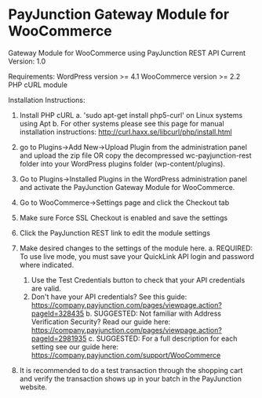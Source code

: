 # PayJunction Gateway Module for WooCommerce
Gateway Module for WooCommerce using PayJunction REST API
Current Version: 1.0

Requirements:
  WordPress version >= 4.1
  WooCommerce version >= 2.2
  PHP cURL module
  
Installation Instructions:
  1. Install PHP cURL
    a. 'sudo apt-get install php5-curl' on Linux systems using Apt
    b. For other systems please see this page for manual installation instructions: http://curl.haxx.se/libcurl/php/install.html
  
  2. go to Plugins->Add New->Upload Plugin from the administration panel and upload the zip file
      OR copy the decompressed wc-payjunction-rest folder into your WordPress plugins folder (wp-content/plugins).
  3. Go to Plugins->Installed Plugins in the WordPress administration panel and activate the 
      PayJunction Gateway Module for WooCommerce.
  4. Go to WooCommerce->Settings page and click the Checkout tab
  5. Make sure Force SSL Checkout is enabled and save the settings
  6. Click the PayJunction REST link to edit the module settings
  7. Make desired changes to the settings of the module here.
    a. REQUIRED: To use live mode, you must save your QuickLink API login and password where indicated.
      1) Use the Test Credentials button to check that your API credentials are valid.
      2) Don't have your API credentials? See this guide: https://company.payjunction.com/pages/viewpage.action?pageId=328435
    b. SUGGESTED: Not familiar with Address Verification Security? Read our guide here: https://company.payjunction.com/pages/viewpage.action?pageId=2981935
    c. SUGGESTED: For a full description for each setting see our guide here: https://company.payjunction.com/support/WooCommerce
  8. It is recommended to do a test transaction through the shopping cart and verify the transaction shows up in 
      your batch in the PayJunction website.
